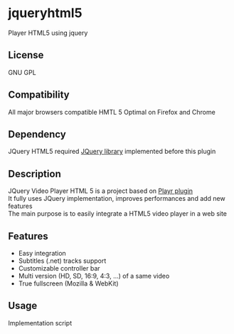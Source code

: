 jqueryhtml5
===========

Player HTML5 using jquery


License 
---
GNU GPL

Compatibility 
---
All major browsers compatible HMTL 5
Optimal on Firefox and Chrome

Dependency 
---
JQuery HTML5 required [JQuery library](http://jquery.com/ "JQuery") implemented before this plugin

Description 
---
JQuery Video Player HTML 5 is a project based on [Playr plugin](https://github.com/delphiki/Playr "Playr")
<br/>It fully uses JQuery implementation, improves performances and add new features
<br/>The main purpose is to easily integrate a HTML5 video player in a web site


Features 
---
* Easy integration
* Subtitles (.net) tracks support
* Customizable controller bar
* Multi version (HD, SD, 16:9, 4:3, ...) of a same video
* True fullscreen (Mozilla & WebKit)

Usage 
---

Implementation script <br/>

<code><script type="text/javascript" src="http://code.jquery.com/jquery-1.8.2.min.js"></script>
<script type="text/javascript" src="./player-html5.jQuery.min.lib.js"></script>
<script type="text/javascript">
  $(document).ready(function() {
    $("my_class_selector").jQueryVideoHTML5();
  });
</script></code>